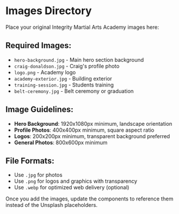 # Images Directory

Place your original Integrity Martial Arts Academy images here:

## Required Images:
- `hero-background.jpg` - Main hero section background
- `craig-donaldson.jpg` - Craig's profile photo
- `logo.png` - Academy logo
- `academy-exterior.jpg` - Building exterior
- `training-session.jpg` - Students training
- `belt-ceremony.jpg` - Belt ceremony or graduation

## Image Guidelines:
- **Hero Background**: 1920x1080px minimum, landscape orientation
- **Profile Photos**: 400x400px minimum, square aspect ratio
- **Logos**: 200x200px minimum, transparent background preferred
- **General Photos**: 800x600px minimum

## File Formats:
- Use `.jpg` for photos
- Use `.png` for logos and graphics with transparency
- Use `.webp` for optimized web delivery (optional)

Once you add the images, update the components to reference them instead of the Unsplash placeholders.
